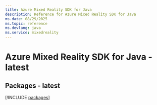```yaml
---
title: Azure Mixed Reality SDK for Java
description: Reference for Azure Mixed Reality SDK for Java
ms.date: 08/29/2025
ms.topic: reference
ms.devlang: java
ms.service: mixedreality
---
```

# Azure Mixed Reality SDK for Java - latest
## Packages - latest
[!INCLUDE [packages](mixed-reality-index.md)]
